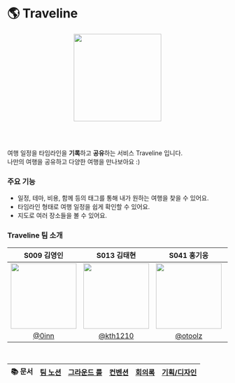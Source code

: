 # 🌎 Traveline

<p align="center">
<image src="https://github.com/boostcampwm2023/iOS07-traveline/assets/74968390/4e4c84da-d6da-445c-8328-21828a4c162a" width=200>
</p>  

<br/>
<br/>

여행 일정을 타임라인을 **기록**하고 **공유**하는 서비스 Traveline 입니다.  
나만의 여행을 공유하고 다양한 여행을 만나보아요 :)

### 주요 기능
- 일정, 테마, 비용, 함께 등의 태그를 통해 내가 원하는 여행을 찾을 수 있어요.
- 타임라인 형태로 여행 일정을 쉽게 확인할 수 있어요.
- 지도로 여러 장소들을 볼 수 있어요.

### Traveline 팀 소개
|S009 김영인|S013 김태현|S041 홍기웅|J048 박경미|J170 황정민|
|:-:|:-:|:-:|:-:|:-:|
|<img src="https://avatars.githubusercontent.com/u/74968390?v=4" width=150>|<img src="https://user-images.githubusercontent.com/51712973/280571628-e1126b86-4941-49fc-852b-9ce16f3e0c4e.jpg" width=150>|<img src="https://avatars.githubusercontent.com/u/91725382?s=400&u=29b8023a56a09685aaab53d4eb0dd556254cd902&v=4" width=150>|<img src="https://github.com/boostcampwm2023/iOS07-Trapture/assets/74968390/76bfffde-8ebc-445d-8f3a-7c21288ae386" width=150>|<img src="https://github.com/boostcampwm2023/iOS07-Trapture/assets/74968390/3f5281e2-d233-49d2-b836-be2a56f93096" width=150>|
|[@0inn](https://github.com/0inn)|[@kth1210](https://github.com/kth1210)|[@otoolz](https://github.com/otoolz)|[@kmi0817](https://github.com/kmi0817)|[@yaongmeow](https://github.com/yaongmeow)|

<br>

|📚 문서|[팀 노션](https://spiky-rat-16e.notion.site/6b9791faac7e4b9d9a31d225ce8cd157?pvs=4)|[그라운드 룰](https://github.com/boostcampwm2023/iOS07-Trapture/wiki/%E2%9C%A8-%ED%8C%80-%EA%B7%B8%EB%9D%BC%EC%9A%B4%EB%93%9C-%EB%A3%B0)|[컨벤션](https://github.com/boostcampwm2023/iOS07-Trapture/wiki/%F0%9F%93%81-%EC%BB%A8%EB%B2%A4%EC%85%98)|[회의록](https://www.notion.so/bd676cad762c4cffa7b081c65939b0c5?v=76fe42efa9f1497b98764bf47ff47598&pvs=4)|[기획/디자인](https://www.figma.com/file/RrmfjBTxuLMAYRiXrbKQSW/traveline?type=design&node-id=2%3A2&mode=design&t=AD0PpylqwYoldl8g-1)|
|:-:|:-:|:-:|:-:|:-:|:--:|

